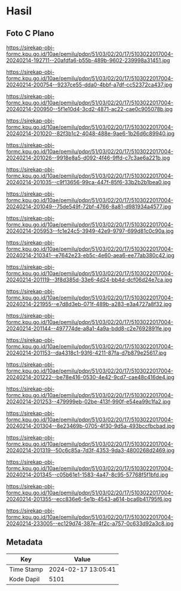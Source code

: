 # Hasil

## Foto C Plano

https://sirekap-obj-formc.kpu.go.id/10ae/pemilu/pdpr/51/03/02/20/17/5103022017004-20240214-192711--20afdfa6-b55b-489b-9602-239998a31451.jpg

https://sirekap-obj-formc.kpu.go.id/10ae/pemilu/pdpr/51/03/02/20/17/5103022017004-20240214-200754--9237ce55-dda0-4bbf-a7df-cc52372ca437.jpg

https://sirekap-obj-formc.kpu.go.id/10ae/pemilu/pdpr/51/03/02/20/17/5103022017004-20240214-200950--5f1e10d4-3cd2-4871-ac22-cae0c905078b.jpg

https://sirekap-obj-formc.kpu.go.id/10ae/pemilu/pdpr/51/03/02/20/17/5103022017004-20240214-201020--82f3b1c2-4048-488e-9ae6-1b26d6c89940.jpg

https://sirekap-obj-formc.kpu.go.id/10ae/pemilu/pdpr/51/03/02/20/17/5103022017004-20240214-201026--9918e8a5-d092-4f46-9ffd-c7c3ae6a221b.jpg

https://sirekap-obj-formc.kpu.go.id/10ae/pemilu/pdpr/51/03/02/20/17/5103022017004-20240214-201035--c9f13656-99ca-447f-85f6-33b2b2b1bea0.jpg

https://sirekap-obj-formc.kpu.go.id/10ae/pemilu/pdpr/51/03/02/20/17/5103022017004-20240214-201049--75de549f-72bf-4766-8a81-d981934a4577.jpg

https://sirekap-obj-formc.kpu.go.id/10ae/pemilu/pdpr/51/03/02/20/17/5103022017004-20240214-205953--fc1e24c5-3949-42e9-9797-699d81c0c90a.jpg

https://sirekap-obj-formc.kpu.go.id/10ae/pemilu/pdpr/51/03/02/20/17/5103022017004-20240214-210341--e7642e23-eb5c-4e60-aea6-ee77ab380c42.jpg

https://sirekap-obj-formc.kpu.go.id/10ae/pemilu/pdpr/51/03/02/20/17/5103022017004-20240214-201119--3f8d385d-33e6-4d24-bb4d-dcf06d24e7ca.jpg

https://sirekap-obj-formc.kpu.go.id/10ae/pemilu/pdpr/51/03/02/20/17/5103022017004-20240214-221955--e7d8d3eb-071f-489b-a283-e3a4727a8f32.jpg

https://sirekap-obj-formc.kpu.go.id/10ae/pemilu/pdpr/51/03/02/20/17/5103022017004-20240214-201144--497774de-a8a1-4a9a-bdd8-c2e7692891fe.jpg

https://sirekap-obj-formc.kpu.go.id/10ae/pemilu/pdpr/51/03/02/20/17/5103022017004-20240214-201153--da4318c1-93f6-4211-87fa-d7b879e25617.jpg

https://sirekap-obj-formc.kpu.go.id/10ae/pemilu/pdpr/51/03/02/20/17/5103022017004-20240214-201222--be78e416-0530-4e42-9cd7-cae48c416de4.jpg

https://sirekap-obj-formc.kpu.go.id/10ae/pemilu/pdpr/51/03/02/20/17/5103022017004-20240214-201253--479999eb-02be-413f-990f-e54ea99c1fa2.jpg

https://sirekap-obj-formc.kpu.go.id/10ae/pemilu/pdpr/51/03/02/20/17/5103022017004-20240214-201304--8e23469b-0705-4f30-9d5a-493bccfbcbad.jpg

https://sirekap-obj-formc.kpu.go.id/10ae/pemilu/pdpr/51/03/02/20/17/5103022017004-20240214-201319--50c6c85a-7d3f-4353-9da3-4800268d2469.jpg

https://sirekap-obj-formc.kpu.go.id/10ae/pemilu/pdpr/51/03/02/20/17/5103022017004-20240214-201345--c05b61e1-1583-4a47-8c95-57768f5f1bfd.jpg

https://sirekap-obj-formc.kpu.go.id/10ae/pemilu/pdpr/51/03/02/20/17/5103022017004-20240214-201355--ecc836e6-5e1b-4543-a614-bca6b41795f6.jpg

https://sirekap-obj-formc.kpu.go.id/10ae/pemilu/pdpr/51/03/02/20/17/5103022017004-20240214-233005--ec129d74-387e-4f2c-a757-0c633d92a3c8.jpg


## Metadata

| Key        | Value               |
| ---------- | ------------------- |
| Time Stamp | 2024-02-17 13:05:41 |
| Kode Dapil | 5101                |



